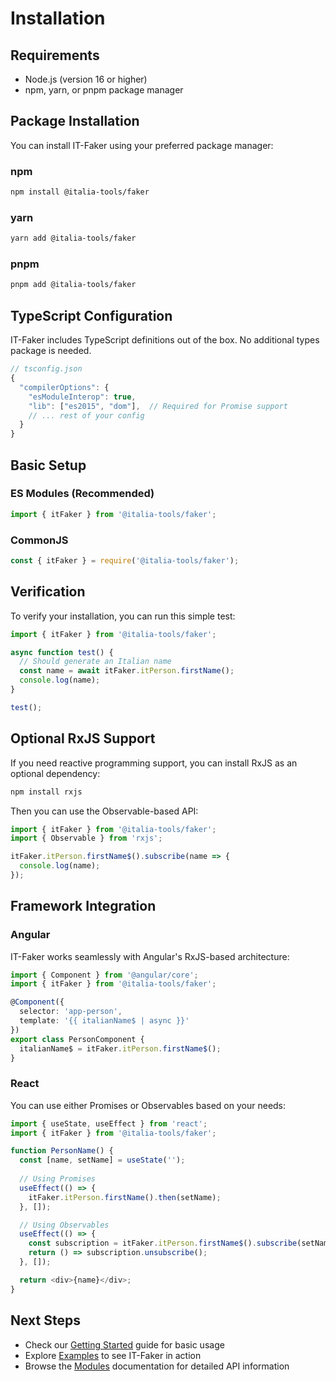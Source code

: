 # Installation

## Requirements
- Node.js (version 16 or higher)
- npm, yarn, or pnpm package manager

## Package Installation

You can install IT-Faker using your preferred package manager:

### npm
```bash
npm install @italia-tools/faker
```

### yarn
```bash
yarn add @italia-tools/faker
```

### pnpm
```bash
pnpm add @italia-tools/faker
```

## TypeScript Configuration
IT-Faker includes TypeScript definitions out of the box. No additional types package is needed.

```typescript
// tsconfig.json
{
  "compilerOptions": {
    "esModuleInterop": true,
    "lib": ["es2015", "dom"],  // Required for Promise support
    // ... rest of your config
  }
}
```

## Basic Setup

### ES Modules (Recommended)
```typescript
import { itFaker } from '@italia-tools/faker';
```

### CommonJS
```javascript
const { itFaker } = require('@italia-tools/faker');
```

## Verification
To verify your installation, you can run this simple test:

```typescript
import { itFaker } from '@italia-tools/faker';

async function test() {
  // Should generate an Italian name
  const name = await itFaker.itPerson.firstName();
  console.log(name);
}

test();
```

## Optional RxJS Support

If you need reactive programming support, you can install RxJS as an optional dependency:

```bash
npm install rxjs
```

Then you can use the Observable-based API:

```typescript
import { itFaker } from '@italia-tools/faker';
import { Observable } from 'rxjs';

itFaker.itPerson.firstName$().subscribe(name => {
  console.log(name);
});
```
## Framework Integration

### Angular
IT-Faker works seamlessly with Angular's RxJS-based architecture:
```typescript
import { Component } from '@angular/core';
import { itFaker } from '@italia-tools/faker';

@Component({
  selector: 'app-person',
  template: '{{ italianName$ | async }}'
})
export class PersonComponent {
  italianName$ = itFaker.itPerson.firstName$();
}
```

### React
You can use either Promises or Observables based on your needs:
```typescript
import { useState, useEffect } from 'react';
import { itFaker } from '@italia-tools/faker';

function PersonName() {
  const [name, setName] = useState('');
  
  // Using Promises
  useEffect(() => {
    itFaker.itPerson.firstName().then(setName);
  }, []);

  // Using Observables
  useEffect(() => {
    const subscription = itFaker.itPerson.firstName$().subscribe(setName);
    return () => subscription.unsubscribe();
  }, []);

  return <div>{name}</div>;
}
```

## Next Steps
- Check our [Getting Started](/guide/) guide for basic usage
- Explore [Examples](/examples/) to see IT-Faker in action
- Browse the [Modules](/modules/) documentation for detailed API information